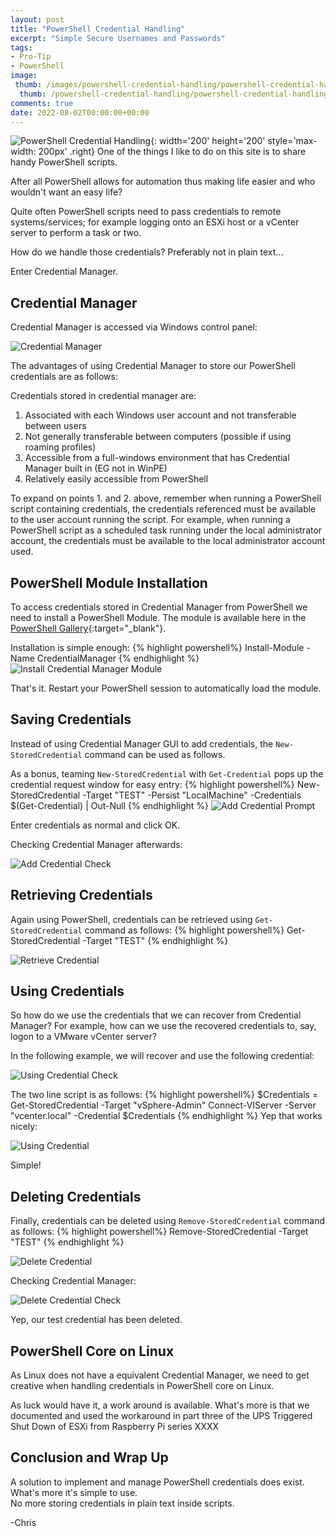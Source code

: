 ```yaml
---
layout: post
title: "PowerShell Credential Handling" 
excerpt: "Simple Secure Usernames and Passwords"
tags: 
- Pro-Tip
- PowerShell
image:
 thumb: /images/powershell-credential-handling/powershell-credential-handling-01.png
  thumb: /powershell-credential-handling/powershell-credential-handling-01.png
comments: true
date: 2022-08-02T00:00:00+00:00
---
```

![PowerShell Credential Handling](/images/powershell-credential-handling/powershell-credential-handling-01.png){: width='200' height='200' style='max-width: 200px' .right}
One of the things I like to do on this site is to share handy PowerShell scripts. 

After all PowerShell allows for automation thus making life easier and who wouldn't want an easy life?

Quite often PowerShell scripts need to pass credentials to remote systems/services; for example logging onto an ESXi host or  a vCenter server to perform a task or two. 

How do we handle those credentials? Preferably not in plain text... 

Enter Credential Manager.

## Credential Manager
Credential Manager is accessed via Windows control panel:

![Credential Manager](/images/powershell-credential-handling/powershell-credential-handling-02.png)

The advantages of using Credential Manager to store our PowerShell credentials are as follows:

Credentials stored in credential manager are:

1. Associated with each Windows user account and not transferable between users
2. Not generally transferable between computers (possible if using roaming profiles)
3. Accessible from a full-windows environment that has Credential Manager built in (EG not in WinPE)
4. Relatively easily accessible from PowerShell  

To expand on points 1. and 2. above, remember when running a PowerShell script containing credentials, the credentials referenced must be available to the user account running the script.  For example, when running a PowerShell script as a scheduled task running under the local administrator account, the credentials must be available to the local administrator account used. 

## PowerShell Module Installation
To access credentials stored in Credential Manager from PowerShell we need to install a PowerShell Module. The module is available here in the [PowerShell Gallery](https://www.powershellgallery.com/packages/CredentialManager/2.0){:target="_blank"}.

Installation is simple enough:
{% highlight powershell%}
Install-Module -Name CredentialManager
{% endhighlight %}
![Install Credential Manager Module](/images/powershell-credential-handling/powershell-credential-handling-03.png)

That's it. Restart your PowerShell session to automatically load the module.

## Saving Credentials
Instead of using Credential Manager GUI to add credentials, the `New-StoredCredential` command can be used as follows.

As a bonus, teaming `New-StoredCredential` with `Get-Credential` pops up the credential request window for easy entry:
{% highlight powershell%}
New-StoredCredential -Target "TEST" -Persist "LocalMachine" -Credentials $(Get-Credential) | Out-Null
{% endhighlight %}
![Add Credential Prompt](/images/powershell-credential-handling/powershell-credential-handling-04.png)

Enter credentials as normal and click OK.

Checking Credential Manager afterwards:

![Add Credential Check](/images/powershell-credential-handling/powershell-credential-handling-05.png)

## Retrieving Credentials
Again using PowerShell, credentials can be retrieved using `Get-StoredCredential` command as follows:
{% highlight powershell%}
Get-StoredCredential -Target "TEST"
{% endhighlight %}

![Retrieve Credential](/images/powershell-credential-handling/powershell-credential-handling-06.png)

## Using Credentials
So how do we use the credentials that we can recover from Credential Manager?  For example, how can we use the recovered credentials to, say, logon to a VMware vCenter server?

In the following example, we will recover and use the following credential:

![Using Credential Check](/images/powershell-credential-handling/powershell-credential-handling-07.png)

The two line script is as follows:
{% highlight powershell%}
$Credentials = Get-StoredCredential -Target "vSphere-Admin"
Connect-VIServer -Server "vcenter.local" -Credential $Credentials
{% endhighlight %}
Yep that works nicely:

![Using Credential](/images/powershell-credential-handling/powershell-credential-handling-08.png)

Simple!

## Deleting Credentials
Finally, credentials can be deleted using `Remove-StoredCredential` command as follows:
{% highlight powershell%}
Remove-StoredCredential -Target "TEST"
{% endhighlight %}

![Delete Credential](/images/powershell-credential-handling/powershell-credential-handling-09.png)

Checking Credential Manager:

![Delete Credential Check](/images/powershell-credential-handling/powershell-credential-handling-10.png)

Yep, our test credential has been deleted.

## PowerShell Core on Linux
As Linux does not have a equivalent Credential Manager, we need to get creative when handling credentials in PowerShell core on Linux.

As luck would have it, a work around is available.  What's more is that we documented and used the workaround in part three of the UPS Triggered Shut Down of ESXi from Raspberry Pi series XXXX

## Conclusion and Wrap Up
A solution to implement and manage PowerShell credentials does exist. What's more it's simple to use.<br>
No more storing credentials in plain text inside scripts.

-Chris

